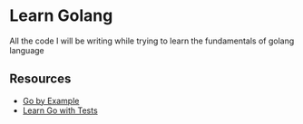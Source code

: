 # Learn Golang

All the code I will be writing while trying to learn the fundamentals of golang language

## Resources
* [Go by Example](https://gobyexample.com/)
* [Learn Go with Tests](https://quii.gitbook.io/learn-go-with-tests/)
